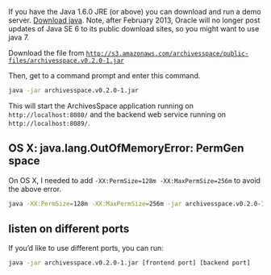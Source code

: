 If you have the Java 1.6.0 JRE (or above) you can download and run a demo server.  [Download java](http://www.java.com/en/download/index.jsp).  Note, after February 2013, Oracle will no longer post updates of Java SE 6 to its public download sites, so you might want to use java 7.

Download the file from [`http://s3.amazonaws.com/archivesspace/public-files/archivesspace.v0.2.0-1.jar`](http://s3.amazonaws.com/archivesspace/public-files/archivesspace.v0.2.0-1.jar)

Then, get to a command prompt and enter this command.

```sh
java -jar archivesspace.v0.2.0-1.jar
```

This will start the ArchivesSpace application running on `http://localhost:8080/` and the backend web service running on `http://localhost:8089/`.

## OS X: java.lang.OutOfMemoryError: PermGen space

On OS X, I needed to add `-XX:PermSize=128m -XX:MaxPermSize=256m` to avoid the above error.

```sh
java -XX:PermSize=128m -XX:MaxPermSize=256m -jar archivesspace.v0.2.0-1.jar
```

## listen on different ports

If you’d like to use different ports, you can run:

```sh
java -jar archivesspace.v0.2.0-1.jar [frontend port] [backend port]
```